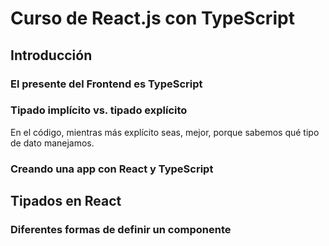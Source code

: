# Curso de React.js con TypeScript

## Introducción

### El presente del Frontend es TypeScript

### Tipado implícito vs. tipado explícito

En el código, mientras más explícito seas, mejor, porque sabemos qué tipo de dato manejamos.

### Creando una app con React y TypeScript

## Tipados en React

### Diferentes formas de definir un componente
